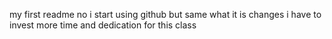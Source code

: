 my first readme
no i start using github but same what it is changes i have to invest more time and dedication for this class

